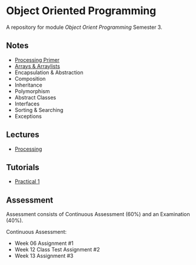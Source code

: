 # Object Oriented Programming 

A repository for module *Object Orient Programming* Semester 3.


## Notes
- [Processing Primer](./notes/ProcessingPrimer.md)
- [Arrays & Arraylists](./notes/ArraysAndArraylists.md)
- Encapsulation & Abstraction
- Composition
- Inheritance
- Polymorphism
- Abstract Classes
- Interfaces
- Sorting & Searching
- Exceptions

## Lectures
- [Processing](https://media.heanet.ie/secure/?p=1&s=a)



## Tutorials
- [Practical 1](./tutorials/Tutorial1.md)


## Assessment

Assessment consists of Continuous Assessment (60%) and an Examination (40%).

Continuous Assessment:

- Week 06 Assignment #1
- Week 12 Class Test Assignment #2
- Week 13 Assignment #3

